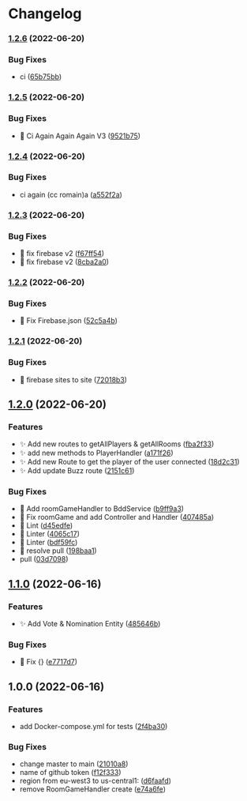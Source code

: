 # Changelog

### [1.2.6](https://www.github.com/SecretHouseGame/secrethouse-backend/compare/v1.2.5...v1.2.6) (2022-06-20)


### Bug Fixes

* ci ([65b75bb](https://www.github.com/SecretHouseGame/secrethouse-backend/commit/65b75bb93c2b03cea0b7d6b9c9ad0d2c9a13e5ca))

### [1.2.5](https://www.github.com/SecretHouseGame/secrethouse-backend/compare/v1.2.4...v1.2.5) (2022-06-20)


### Bug Fixes

* :butterfly: Ci Again Again Again V3 ([9521b75](https://www.github.com/SecretHouseGame/secrethouse-backend/commit/9521b75b1faa912cf76618520278f9a267de2094))

### [1.2.4](https://www.github.com/SecretHouseGame/secrethouse-backend/compare/v1.2.3...v1.2.4) (2022-06-20)


### Bug Fixes

* ci again (cc romain)a ([a552f2a](https://www.github.com/SecretHouseGame/secrethouse-backend/commit/a552f2a9937005f4f03a5c66b98f99680e776445))

### [1.2.3](https://www.github.com/SecretHouseGame/secrethouse-backend/compare/v1.2.2...v1.2.3) (2022-06-20)


### Bug Fixes

* :butterfly: fix firebase v2 ([f67ff54](https://www.github.com/SecretHouseGame/secrethouse-backend/commit/f67ff54f859b671b645793c6cdf6f9df35144458))
* :butterfly: fix firebase v2 ([8cba2a0](https://www.github.com/SecretHouseGame/secrethouse-backend/commit/8cba2a0b26bd2d2ad5807037edd8f74cef8aca29))

### [1.2.2](https://www.github.com/SecretHouseGame/secrethouse-backend/compare/v1.2.1...v1.2.2) (2022-06-20)


### Bug Fixes

* :butterfly: Fix Firebase.json ([52c5a4b](https://www.github.com/SecretHouseGame/secrethouse-backend/commit/52c5a4b8bff2510d540bed510b6602551688ac64))

### [1.2.1](https://www.github.com/SecretHouseGame/secrethouse-backend/compare/v1.2.0...v1.2.1) (2022-06-20)


### Bug Fixes

* :butterfly: firebase sites to site ([72018b3](https://www.github.com/SecretHouseGame/secrethouse-backend/commit/72018b376edaa75b12e0872b39a8b8a1efd0287a))

## [1.2.0](https://www.github.com/SecretHouseGame/secrethouse-backend/compare/v1.1.0...v1.2.0) (2022-06-20)


### Features

* :sparkles:  Add new routes to getAllPlayers & getAllRooms ([fba2f33](https://www.github.com/SecretHouseGame/secrethouse-backend/commit/fba2f331fe6cd6298e93a2ef0971caac6ec0b63d))
* :sparkles: add new methods to PlayerHandler ([a171f26](https://www.github.com/SecretHouseGame/secrethouse-backend/commit/a171f2671165945fd66a1457057db60705f5e1be))
* :sparkles: Add new Route to get the player of the user connected ([18d2c31](https://www.github.com/SecretHouseGame/secrethouse-backend/commit/18d2c313da1a362ff4e88d679d6f920fe416e8d3))
* :sparkles: Add update Buzz route ([2151c61](https://www.github.com/SecretHouseGame/secrethouse-backend/commit/2151c616c80921ea9b4a4cfdedd01eca2d48fbbc))


### Bug Fixes

* :butterfly: Add roomGameHandler to BddService ([b9ff9a3](https://www.github.com/SecretHouseGame/secrethouse-backend/commit/b9ff9a37f1209b75af8bb7a8ff8e45ca1949ab1c))
* :butterfly: Fix roomGame and add Controller and Handler ([407485a](https://www.github.com/SecretHouseGame/secrethouse-backend/commit/407485a2dc39b761eeab5362234a58ada03ba1e1))
* :butterfly: Lint ([d45edfe](https://www.github.com/SecretHouseGame/secrethouse-backend/commit/d45edfea853c239b467a8d9c2eb05a1b051555c5))
* :butterfly: Linter ([4065c17](https://www.github.com/SecretHouseGame/secrethouse-backend/commit/4065c17f21763d3c3f51e6ff6eadb67e67627faa))
* :butterfly: Linter ([bdf59fc](https://www.github.com/SecretHouseGame/secrethouse-backend/commit/bdf59fc164cc0bf411c22f8918a377de8fb29668))
* :butterfly: resolve pull ([198baa1](https://www.github.com/SecretHouseGame/secrethouse-backend/commit/198baa1648dda900e46ad3aecd88510ef76b0494))
* pull ([03d7098](https://www.github.com/SecretHouseGame/secrethouse-backend/commit/03d7098339ec7ed4c49c6fabae51029960d69b8c))

## [1.1.0](https://www.github.com/SecretHouseGame/secrethouse-backend/compare/v1.0.0...v1.1.0) (2022-06-16)


### Features

* :sparkles: Add Vote & Nomination Entity ([485646b](https://www.github.com/SecretHouseGame/secrethouse-backend/commit/485646b562bdc27b8e8aedf74ce601a91c32b715))


### Bug Fixes

* :butterfly: Fix {} ([e7717d7](https://www.github.com/SecretHouseGame/secrethouse-backend/commit/e7717d7e4e18b9ec19d44f4fd6f4846669cfe51b))

## 1.0.0 (2022-06-16)


### Features

* add Docker-compose.yml for tests ([2f4ba30](https://www.github.com/SecretHouseGame/secrethouse-backend/commit/2f4ba30b5f61b9eae3c9b1a1b28701d6efd4090a))


### Bug Fixes

* change master to main ([21010a8](https://www.github.com/SecretHouseGame/secrethouse-backend/commit/21010a8d2da6de8e5bd3f2afb26aac7b5cf52803))
* name of github token ([f12f333](https://www.github.com/SecretHouseGame/secrethouse-backend/commit/f12f3338e229a42ae1c38a83de651b40eba03bcd))
* region from eu-west3 to us-central1: ([d6faafd](https://www.github.com/SecretHouseGame/secrethouse-backend/commit/d6faafd319d85dda4f06b7df2745f0a1ad068958))
* remove RoomGameHandler create ([e74a6fe](https://www.github.com/SecretHouseGame/secrethouse-backend/commit/e74a6fe40ec7e641091ea819a62fc09cdd3ecd4a))

